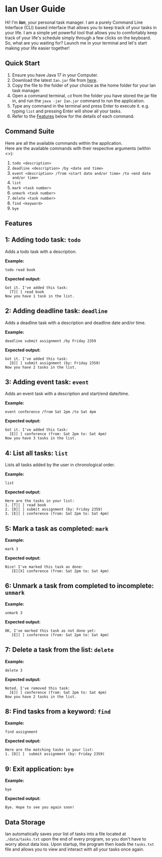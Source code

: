 # Ian User Guide

Hi! I'm ***Ian***, your personal task manager. I am a purely Command Line Interface (CLI) based interface that
allows you to keep track of your tasks in your life. I am a simple yet powerful tool that allows you to 
comfortably keep track of your life's schedule simply through a few clicks on the keyboard. So, what are
you waiting for? Launch me in your terminal and let's start making your life easier together!

## Quick Start

1. Ensure you have Java 17 in your Computer.
2. Download the latest `Ian.jar` file from [here]().
3. Copy the file to the folder of your choice as the home folder for your Ian task manager.
4. Open a command terminal, `cd` from the folder you have stored the jar file in, and run the `java -jar Ian.jar` command to run the application.
5. Type any command in the terminal and press Enter to execute it. e.g. typing `list` and pressing Enter will show all your tasks.
6. Refer to the [Features](#Features) below for the details of each command.

## Command Suite

Here are all the available commands within the application.  
Here are the available commands with their respective arguments (within <>):
1. `todo <description>`
2. `deadline <description> /by <date and time>`
3. `event <description> /from <start date and/or time> /to <end date and/or time>`
4. `list`
5. `mark <task number>`
6. `unmark <task number>`
7. `delete <task number>`
8. `find <keyword>`
9. `bye`  

## Features
## 1: Adding todo task: `todo`  
Adds a todo task with a description.    

**Example:**
```
todo read book
```  
**Expected output:**
```
Got it. I've added this task:
  [T][ ] read book
Now you have 1 task in the list.
``` 

## 2: Adding deadline task: `deadline`
Adds a deadline task with a description and deadline date and/or time.  

**Example:**
```
deadline submit assignment /by Friday 2359
```  
**Expected output:**
```
Got it. I've added this task:
  [D][ ] submit assignment (by: Friday 2359)
Now you have 2 tasks in the list.
``` 

## 3: Adding event task: `event`

Adds an event task with a description and start/end date/time.

**Example:**
```
event conference /from Sat 2pm /to Sat 4pm
```

**Expected output:**
```
Got it. I've added this task:
  [E][ ] conference (from: Sat 2pm to: Sat 4pm)
Now you have 3 tasks in the list.
```

## 4: List all tasks: `list`  

Lists all tasks added by the user in chronological order.  

**Example:**
```
list
```

**Expected output:**
```
Here are the tasks in your list:
1. [T][ ] read book
2. [D][ ] submit assignment (by: Friday 2359)
3. [E][ ] conference (from: Sat 2pm to: Sat 4pm)
```

## 5: Mark a task as completed: `mark`  
**Example:**
```
mark 3
```

**Expected output:**
```
Nice! I've marked this task as done:
   [E][X] conference (from: Sat 2pm to: Sat 4pm)
```

## 6: Unmark a task from completed to incomplete: `unmark`
**Example:**
```
unmark 3
```

**Expected output:**
```
OK, I've marked this task as not done yet:
   [E][ ] conference (from: Sat 2pm to: Sat 4pm)
```  

## 7: Delete a task from the list: `delete`
**Example:**
```
delete 3
```

**Expected output:**
```
Noted. I've removed this task:
  [E][ ] conference (from: Sat 2pm to: Sat 4pm)
Now you have 2 tasks in the list.
```  

## 8: Find tasks from a keyword: `find`
**Example:**
```
find assignment
```

**Expected output:**
```
Here are the matching tasks in your list:
1. [D][ ]  submit assignment (by: Friday 2359)
```  

## 9: Exit application: `bye`
**Example:**
```
bye
```

**Expected output:**
```
Bye. Hope to see you again soon!
```   

## Data Storage

Ian automatically saves your list of tasks into a file located at
`./data/tasks.txt` upon the end of every program, so you don't have to worry about
data loss. Upon startup, the program then loads the `tasks.txt` file and allows you
to view and interact with all your tasks once again.


